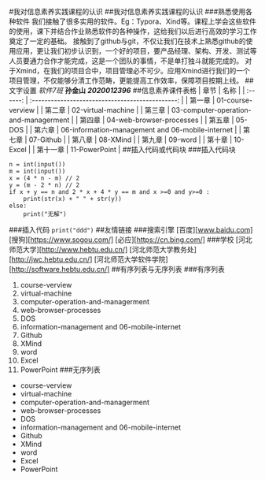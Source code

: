 #我对信息素养实践课程的认识
##我对信息素养实践课程的认识
###熟悉使用各种软件
   我们接触了很多实用的软件。Eg：Typora、Xind等。课程上学会这些软件的使用，课下并结合作业熟悉软件的各种操作，这给我们以后进行高效的学习工作奠定了一定的基础。
   接触到了github与git，不仅让我们在技术上熟悉github的使用应用，更让我们初步认识到，一个好的项目，要产品经理、架构、开发、测试等人员要通力合作才能完成，这是一个团队的事情，不是单打独斗就能完成的。
   对于Xmind，在我们的项目合中，项目管理必不可少。应用Xmind进行我们的一个项目管理，不仅能够分清工作范畴，更能提高工作效率，保障项目按期上线。
##文字设置
*软件7班*  **孙金山** ***2020012396***
##信息素养课件表格
|   章节   |                       名称                       |
| :------: | :----------------------------------------------: |
|  第一章  |                01-course-verview                 |
|  第二章  |                02-virtual-machine                |
|  第三章  |      03-computer-operation-and-managerment       |
|  第四章  |             04-web-browser-processes             |
|  第五章  |                      05-DOS                      |
|  第六章  | 06-information-management and 06-mobile-internet |
|  第七章  |                    07-Github                     |
|  第八章  |                     08-XMind                     |
|  第九章  |                     09-word                      |
|  第十章  |                     10-Excel                     |
| 第十一章 |                  11-PowerPoint                   |
##插入代码或代码块
###插入代码块
```
n = int(input())
m = int(input())
x = (4 * n - m) // 2
y = (m - 2 * n) // 2
if x + y == n and 2 * x + 4 * y == m and x >=0 and y>=0 :
    print(str(x) + " " + str(y))
else:
    print("无解")
```
###插入代码
`print("ddd")`
##友情链接
###搜索引擎
[百度][www.baidu.com]
[搜狗][https://www.sogou.com/]
[必应][https://cn.bing.com/]
###学校
[河北师范大学][http://www.hebtu.edu.cn/]
[河北师范大学教务处][http://jwc.hebtu.edu.cn/]
[河北师范大学软件学院][http://software.hebtu.edu.cn/]
##有序列表与无序列表
###有序列表
1. course-verview
2. virtual-machine
3. computer-operation-and-managerment
4. web-browser-processes
5. DOS
6. information-management and 06-mobile-internet
7. Github
8. XMind
9. word
10. Excel
11. PowerPoint
###无序列表
+ course-verview
+ virtual-machine
+ computer-operation-and-managerment
+ web-browser-processes
+ DOS
+ information-management and 06-mobile-internet
+ Github
+ XMind
+ word
+ Excel
+ PowerPoint
